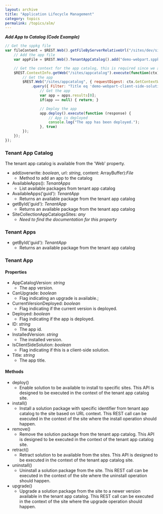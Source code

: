 ```yaml
---
layout: archive
title: "Application Lifecycle Management"
category: topics
permalink: /topics/alm/
---
```

**_Add App to Catalog (Code Example)_**

```js
// Get the sppkg file
var fileContent = $REST.Web().getFileByServerRelativeUrl("/sites/dev/siteassets/pkgs/demo-webpart.sppkg").content().execute(function(data) {
    // Add the app file
    var appFile = $REST.Web().TenantAppCatalog().add("demo-webpart.sppkg", true, content).executeAndWait();

    // Get the context for the app catalog, this is required since we are doing a cross site-collection request
    $REST.ContextInfo.getWeb("/sites/appcatalog").execute(function(ctx) {
        // Get the app
        $REST.Web("/sites/appcatalog", { requestDigest: ctx.GetContextWebInformation.FormDigestValue }).TenantAppCatalog().AvailableApps()
            .query({ Filter: "Title eq 'demo-webpart-client-side-solution'" }).execute(function (apps) {
                // Get the app
                var app = apps.results[0];
                if(app == null) { return; }

                // Deploy the app
                app.deploy().execute(function (response) {
                    // App is deployed
                    console.log("The app has been deployed.");
                }, true)
        });
    });
});
```

### Tenant App Catalog

The tenant app catalog is available from the 'Web' property.

* add(overwrite: _boolean_, url: _string_, content: ArrayBuffer):_File_
    * Method to add an app to the catalog
* AvailableApps(): _TenantApps_
    * List available packages from tenant app catalog
* AvailableApps('guid'): _TenantApp_
    * Returns an available package from the tenant app catalog
* getById('guid'): _TenantApp_
    * Returns an available package from the tenant app catalog
* SiteCollectionAppCatalogsSites: _any_
    * _Need to find the documentation for this property_

### Tenant Apps

* getById('guid'): _TenantApp_
    * Returns an available package from the tenant app catalog

### Tenant App

#### Properties

* AppCatalogVersion: _string_
    * The app version.
* CanUpgrade: _boolean_
    * Flag indicating an upgrade is available.;
* CurrentVersionDeployed: _boolean_
    * Flag indicating if the current version is deployed.
* Deployed: _boolean_
    * Flag indicating if the app is deployed.
* ID: _string_
    * The app id.
* InstalledVersion: _string_
    * The installed version.
* IsClientSideSolution: _boolean_
    * Flag indicating if this is a client-side solution.
* Title: _string_
    * The app title.

#### Methods

* deploy()
    * Enable solution to be available to install to specific sites. This API is designed to be executed in the context of the tenant app catalog site.
* install()
    * Install a solution package with specific identifier from tenant app catalog to the site based on URL context. This REST call can be executed in the context of the site where the install operation should happen.
* remove()
    * Remove the solution package from the tenant app catalog. This API is designed to be executed in the context of the tenant app catalog site.
* retract()
    * Retract solution to be available from the sites. This API is designed to be executed in the context of the tenant app catalog site.
* uninstall()
    * Uninstall a solution package from the site. This REST call can be executed in the context of the site where the uninstall operation should happen.
* upgrade()
    * Upgrade a solution package from the site to a newer version available in the tenant app catalog. This REST call can be executed in the context of the site where the upgrade operation should happen.